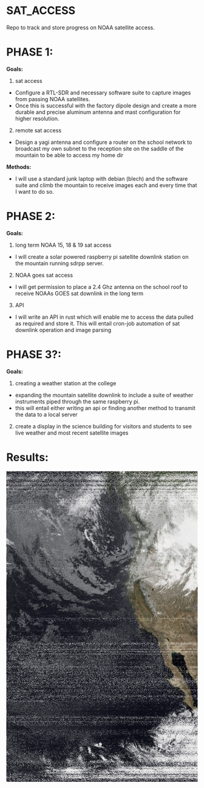 # SAT_ACCESS
Repo to track and store progress on NOAA satellite access.

# PHASE 1:

**Goals:**
1. sat access
- Configure a RTL-SDR and necessary software suite to capture images from passing NOAA satellites. 
- Once this is successful with the factory dipole design and create a more durable and precise aluminum
  antenna and mast configuration for higher resolution. 
2. remote sat access 
- Design a yagi antenna and configure a router on the school network to broadcast my own subnet to
  the reception site on the saddle of the mountain to be able to access my home dir

**Methods:** 
- I will use a standard junk laptop with debian (blech) and the software suite and climb the mountain
  to receive images each and every time that I want to do so. 

# PHASE 2:

**Goals:** 
1. long term NOAA 15, 18 & 19 sat access
- I will create a solar powered raspberry pi satellite downlink station on the mountain running sdrpp
  server. 

2. NOAA goes sat access
- I will get permission to place a 2.4 Ghz antenna on the school roof to receive NOAAs GOES sat 
  downlink in the long term 

3. API 
- I will write an API in rust which will enable me to access the data pulled as required 
  and store it. This will entail cron-job automation of sat downlink operation and image parsing

# PHASE 3?:

**Goals:** 
1. creating a weather station at the college
- expanding the mountain satellite downlink to include a suite of weather instruments piped through 
  the same raspberry pi.
- this will entail either writing an api or finding another method to transmit the data to a local server
2. create a display in the science building for visitors and students to see live weather and most 
  recent satellite images

# Results:
![first successful image!](https://github.com/machinehea6/SAT_ACCESS/blob/main/results/IMG_6086.jpeg?raw=true)

